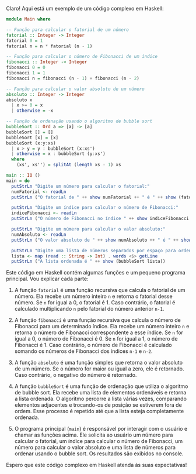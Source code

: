 Claro! Aqui está um exemplo de um código complexo em Haskell:

```haskell
module Main where

-- Função para calcular o fatorial de um número
fatorial :: Integer -> Integer
fatorial 0 = 1
fatorial n = n * fatorial (n - 1)

-- Função para calcular o número de Fibonacci de um índice
fibonacci :: Integer -> Integer
fibonacci 0 = 0
fibonacci 1 = 1
fibonacci n = fibonacci (n - 1) + fibonacci (n - 2)

-- Função para calcular o valor absoluto de um número
absoluto :: Integer -> Integer
absoluto x
  | x >= 0 = x
  | otherwise = -x

-- Função de ordenação usando o algoritmo de bubble sort
bubbleSort :: Ord a => [a] -> [a]
bubbleSort [] = []
bubbleSort [x] = [x]
bubbleSort (x:y:xs)
  | x > y = y : bubbleSort (x:xs')
  | otherwise = x : bubbleSort (y:xs')
  where
    (xs', xs'') = splitAt (length xs - 1) xs

main :: IO ()
main = do
  putStrLn "Digite um número para calcular o fatorial:"
  numFatorial <- readLn
  putStrLn ("O fatorial de " ++ show numFatorial ++ " é " ++ show (fatorial numFatorial))

  putStrLn "Digite um índice para calcular o número de Fibonacci:"
  indiceFibonacci <- readLn
  putStrLn ("O número de Fibonacci no índice " ++ show indiceFibonacci ++ " é " ++ show (fibonacci indiceFibonacci))

  putStrLn "Digite um número para calcular o valor absoluto:"
  numAbsoluto <- readLn
  putStrLn ("O valor absoluto de " ++ show numAbsoluto ++ " é " ++ show (absoluto numAbsoluto))

  putStrLn "Digite uma lista de números separados por espaço para ordenar:"
  lista <- map (read :: String -> Int) . words <$> getLine
  putStrLn ("A lista ordenada é " ++ show (bubbleSort lista))

```

Este código em Haskell contém algumas funções e um pequeno programa principal. Vou explicar cada parte:

1. A função `fatorial` é uma função recursiva que calcula o fatorial de um número. Ela recebe um número inteiro `n` e retorna o fatorial desse número. Se `n` for igual a 0, o fatorial é 1. Caso contrário, o fatorial é calculado multiplicando `n` pelo fatorial do número anterior `n-1`.

2. A função `fibonacci` é uma função recursiva que calcula o número de Fibonacci para um determinado índice. Ela recebe um número inteiro `n` e retorna o número de Fibonacci correspondente a esse índice. Se `n` for igual a 0, o número de Fibonacci é 0. Se `n` for igual a 1, o número de Fibonacci é 1. Caso contrário, o número de Fibonacci é calculado somando os números de Fibonacci dos índices `n-1` e `n-2`.

3. A função `absoluto` é uma função simples que retorna o valor absoluto de um número. Se o número for maior ou igual a zero, ele é retornado. Caso contrário, o negativo do número é retornado.

4. A função `bubbleSort` é uma função de ordenação que utiliza o algoritmo de bubble sort. Ela recebe uma lista de elementos ordenáveis e retorna a lista ordenada. O algoritmo percorre a lista várias vezes, comparando elementos adjacentes e trocando-os de posição se estiverem fora de ordem. Esse processo é repetido até que a lista esteja completamente ordenada.

5. O programa principal (`main`) é responsável por interagir com o usuário e chamar as funções acima. Ele solicita ao usuário um número para calcular o fatorial, um índice para calcular o número de Fibonacci, um número para calcular o valor absoluto e uma lista de números para ordenar usando o bubble sort. Os resultados são exibidos no console.

Espero que este código complexo em Haskell atenda às suas expectativas!